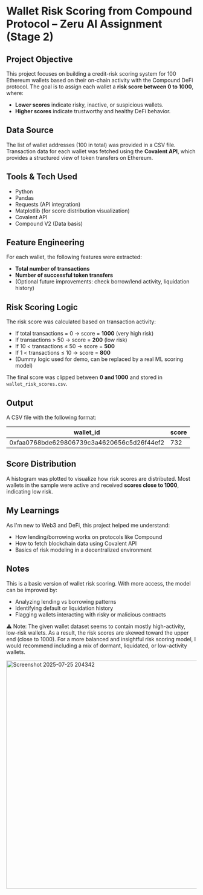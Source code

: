 # Wallet Risk Scoring from Compound Protocol – Zeru AI Assignment (Stage 2)

## Project Objective
This project focuses on building a credit-risk scoring system for 100 Ethereum wallets based on their on-chain activity with the Compound DeFi protocol. The goal is to assign each wallet a **risk score between 0 to 1000**, where:
- **Lower scores** indicate risky, inactive, or suspicious wallets.
- **Higher scores** indicate trustworthy and healthy DeFi behavior.

  
##  Data Source
The list of wallet addresses (100 in total) was provided in a CSV file. Transaction data for each wallet was fetched using the **Covalent API**, which provides a structured view of token transfers on Ethereum.


## Tools & Tech Used
- Python
- Pandas
- Requests (API integration)
- Matplotlib (for score distribution visualization)
- Covalent API
- Compound V2 (Data basis)


## Feature Engineering
For each wallet, the following features were extracted:
- **Total number of transactions**
- **Number of successful token transfers**
- (Optional future improvements: check borrow/lend activity, liquidation history)


## Risk Scoring Logic
The risk score was calculated based on transaction activity:

- If total transactions = 0 → score = **1000** (very high risk)
- If transactions > 50 → score = **200** (low risk)
- If 10 < transactions ≤ 50 → score = **500**
- If 1 < transactions ≤ 10 → score = **800**
- (Dummy logic used for demo, can be replaced by a real ML scoring model)

The final score was clipped between **0 and 1000** and stored in `wallet_risk_scores.csv`.

##  Output
A CSV file with the following format:

| wallet_id                                  | score  |
|--------------------------------------------|--------|
| 0xfaa0768bde629806739c3a4620656c5d26f44ef2 | 732    |


## Score Distribution
A histogram was plotted to visualize how risk scores are distributed. Most wallets in the sample were active and received **scores close to 1000**, indicating low risk.


##  My Learnings
As I'm new to Web3 and DeFi, this project helped me understand:
- How lending/borrowing works on protocols like Compound
- How to fetch blockchain data using Covalent API
- Basics of risk modeling in a decentralized environment


##  Notes
This is a basic version of wallet risk scoring. With more access, the model can be improved by:
- Analyzing lending vs borrowing patterns
- Identifying default or liquidation history
- Flagging wallets interacting with risky or malicious contracts

⚠️ Note: The given wallet dataset seems to contain mostly high-activity, low-risk wallets. As a result, the risk scores are skewed toward the upper end (close to 1000). For a more balanced and insightful risk scoring model, I would recommend including a mix of dormant, liquidated, or low-activity wallets.


<img width="772" height="603" alt="Screenshot 2025-07-25 204342" src="https://github.com/user-attachments/assets/ecae348c-55af-4d30-a325-22fda03013e6" />
